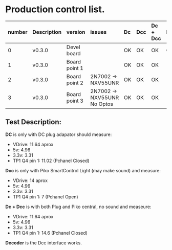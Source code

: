 # Production control list.

|number|Description|version|issues|Dc|Dcc|Dc + Dcc|Decoder|
|-|-|:--|:--|:--|:--|:--|--|
|0|v0.3.0|Devel board| |OK|OK|OK|OK|
|1|v0.3.0|Board point 1||OK|OK|OK||
|2|v0.3.0|Board point 2|2N7002 -> NXV55UNR|OK|OK|OK||
|3|v0.3.0|Board point 3|2N7002 -> NXV55UNR <br> No Optos|OK|OK|OK||

## Test Description:
__DC__ is only with DC plug adapator should measure:
* VDrive: 11.64 aprox
* 5v: 4.96
* 3.3v: 3.31
* TP1 Q4 pin 1: 11.02 (Pchanel Closed)

__Dcc__ is only with Piko SmartControl Light (may make sound) and measure:
* VDrive: 14 aprox
* 5v: 4.96
* 3.3v: 3.31
* TP1 Q4 pin 1: 7 (Pchanel Open)

__Dc + Dcc__ is with both Plug and Piko central, no sound and measeure:
* VDrive: 11.64 aprox
* 5v: 4.96
* 3.3v: 3.31
* TP1 Q4 pin 1: 14.6 (Pchanel Closed)

__Decoder__ is the Dcc interface works.